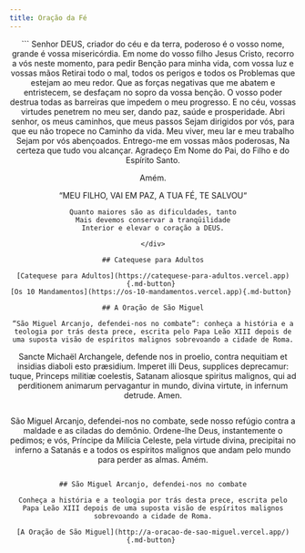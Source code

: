 ```yaml
---
title: Oração da Fé
---
```


<div align="center">
``` 
Senhor DEUS, criador do céu e da terra, poderoso
é o vosso nome, grande é vossa misericórdia.
Em nome do vosso filho Jesus Cristo,
 recorro a vós neste momento, para pedir
Benção para minha vida, com vossa luz e vossas mãos
Retirai todo o mal, todos os perigos e todos os
Problemas que estejam ao meu redor.
Que as forças negativas que me abatem e entristecem,
 se desfaçam no sopro da vossa benção. O vosso poder
destrua todas as barreiras que impedem o meu
progresso. E no céu, vossas virtudes penetrem no meu ser,
dando paz, saúde e prosperidade.
Abri senhor, os meus caminhos, que meus passos
Sejam dirigidos por vós, para que eu não tropece no
Caminho da vida. Meu viver, meu lar e meu trabalho
Sejam por vós abençoados.
Entrego-me em vossas mãos poderosas,
Na certeza que tudo vou alcançar. Agradeço
Em Nome do Pai, do Filho e do Espírito Santo.

Amém.

“MEU FILHO, VAI EM PAZ, A TUA FÉ, TE SALVOU“

    Quanto maiores são as dificuldades, tanto
    Mais devemos conservar a tranqüilidade
    Interior e elevar o coração a DEUS.

```
</div>

## Catequese para Adultos

[Catequese para Adultos](https://catequese-para-adultos.vercel.app){.md-button} 
[Os 10 Mandamentos](https://os-10-mandamentos.vercel.app){.md-button} 

## A Oração de São Miguel

“São Miguel Arcanjo, defendei-nos no combate”: conheça a história e a teologia por trás desta prece, escrita pelo Papa Leão XIII depois de uma suposta visão de espíritos malignos sobrevoando a cidade de Roma.

```
Sancte Michaël Archangele, defende nos in proelio,
contra nequitiam et insidias diaboli esto præsidium.
Imperet illi Deus, supplices deprecamur: tuque,
Princeps militiæ coelestis,
Satanam aliosque spiritus malignos,
qui ad perditionem animarum pervagantur in mundo,
divina virtute, in infernum detrude.
Amen. 
```

```
São Miguel Arcanjo,
defendei-nos no combate,
sede nosso refúgio contra a maldade e as ciladas do demônio.
Ordene-lhe Deus, instantemente o pedimos; e vós,
Príncipe da Milícia Celeste,
pela virtude divina,
precipitai no inferno a Satanás
e a todos os espíritos malignos
que andam pelo mundo para perder as almas.
Amém.
```

## São Miguel Arcanjo, defendei-nos no combate

Conheça a história e a teologia por trás desta prece, escrita pelo Papa Leão XIII depois de uma suposta visão de espíritos malignos sobrevoando a cidade de Roma.

[A Oração de São Miguel](http://a-oracao-de-sao-miguel.vercel.app/){.md-button} 


 
